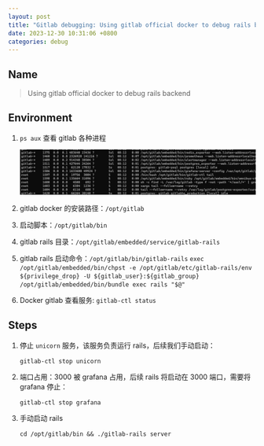 ```yaml
---
layout: post
title: "Gitlab debugging: Using gitlab official docker to debug rails backend"
date: 2023-12-30 10:31:06 +0800
categories: debug
---
```


## Name

> Using gitlab official docker to debug rails backend

## Environment

1. `ps aux` 查看 gitlab 各种进程

   ![Alt text](image.png)

2. gitlab docker 的安装路径：`/opt/gitlab`

3. 启动脚本：`/opt/gitlab/bin`

4. gitlab rails 目录：`/opt/gitlab/embedded/service/gitlab-rails`

5. gitlab rails 启动命令：`/opt/gitlab/bin/gitlab-rails`
   `exec /opt/gitlab/embedded/bin/chpst -e /opt/gitlab/etc/gitlab-rails/env ${privilege_drop} -U ${gitlab_user}:${gitlab_group} /opt/gitlab/embedded/bin/bundle exec rails "$@"`

6. Docker gitlab 查看服务: `gitlab-ctl status`

## Steps

1. 停止 `unicorn` 服务，该服务负责运行 rails，后续我们手动启动：

   ```
   gitlab-ctl stop unicorn
   ```

2. 端口占用：3000 被 grafana 占用，后续 rails 将启动在 3000 端口，需要将 grafana 停止：

   ```
   gitlab-ctl stop grafana
   ```

3. 手动启动 rails

   ```
   cd /opt/gitlab/bin && ./gitlab-rails server
   ```
